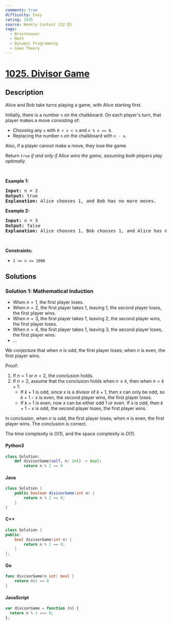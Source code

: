 ```yaml
---
comments: true
difficulty: Easy
rating: 1435
source: Weekly Contest 132 Q1
tags:
  - Brainteaser
  - Math
  - Dynamic Programming
  - Game Theory
---
```


<!-- problem:start -->

# [1025. Divisor Game](https://leetcode.com/problems/divisor-game)

## Description

<!-- description:start -->

<p>Alice and Bob take turns playing a game, with Alice starting first.</p>

<p>Initially, there is a number <code>n</code> on the chalkboard. On each player&#39;s turn, that player makes a move consisting of:</p>

<ul>
	<li>Choosing any <code>x</code> with <code>0 &lt; x &lt; n</code> and <code>n % x == 0</code>.</li>
	<li>Replacing the number <code>n</code> on the chalkboard with <code>n - x</code>.</li>
</ul>

<p>Also, if a player cannot make a move, they lose the game.</p>

<p>Return <code>true</code> <em>if and only if Alice wins the game, assuming both players play optimally</em>.</p>

<p>&nbsp;</p>
<p><strong class="example">Example 1:</strong></p>

<pre>
<strong>Input:</strong> n = 2
<strong>Output:</strong> true
<strong>Explanation:</strong> Alice chooses 1, and Bob has no more moves.
</pre>

<p><strong class="example">Example 2:</strong></p>

<pre>
<strong>Input:</strong> n = 3
<strong>Output:</strong> false
<strong>Explanation:</strong> Alice chooses 1, Bob chooses 1, and Alice has no more moves.
</pre>

<p>&nbsp;</p>
<p><strong>Constraints:</strong></p>

<ul>
	<li><code>1 &lt;= n &lt;= 1000</code></li>
</ul>

<!-- description:end -->

## Solutions

<!-- solution:start -->

### Solution 1: Mathematical Induction

- When $n=1$, the first player loses.
- When $n=2$, the first player takes $1$, leaving $1$, the second player loses, the first player wins.
- When $n=3$, the first player takes $1$, leaving $2$, the second player wins, the first player loses.
- When $n=4$, the first player takes $1$, leaving $3$, the second player loses, the first player wins.
- ...

We conjecture that when $n$ is odd, the first player loses; when $n$ is even, the first player wins.

Proof:

1. If $n=1$ or $n=2$, the conclusion holds.
1. If $n \gt 2$, assume that the conclusion holds when $n \le k$, then when $n=k+1$:
   - If $k+1$ is odd, since $x$ is a divisor of $k+1$, then $x$ can only be odd, so $k+1-x$ is even, the second player wins, the first player loses.
   - If $k+1$ is even, now $x$ can be either odd $1$ or even. If $x$ is odd, then $k+1-x$ is odd, the second player loses, the first player wins.

In conclusion, when $n$ is odd, the first player loses; when $n$ is even, the first player wins. The conclusion is correct.

The time complexity is $O(1)$, and the space complexity is $O(1)$.

<!-- tabs:start -->

#### Python3

```python
class Solution:
    def divisorGame(self, n: int) -> bool:
        return n % 2 == 0
```

#### Java

```java
class Solution {
    public boolean divisorGame(int n) {
        return n % 2 == 0;
    }
}
```

#### C++

```cpp
class Solution {
public:
    bool divisorGame(int n) {
        return n % 2 == 0;
    }
};
```

#### Go

```go
func divisorGame(n int) bool {
	return n%2 == 0
}
```

#### JavaScript

```js
var divisorGame = function (n) {
  return n % 2 === 0;
};
```

<!-- tabs:end -->

<!-- solution:end -->

<!-- problem:end -->
